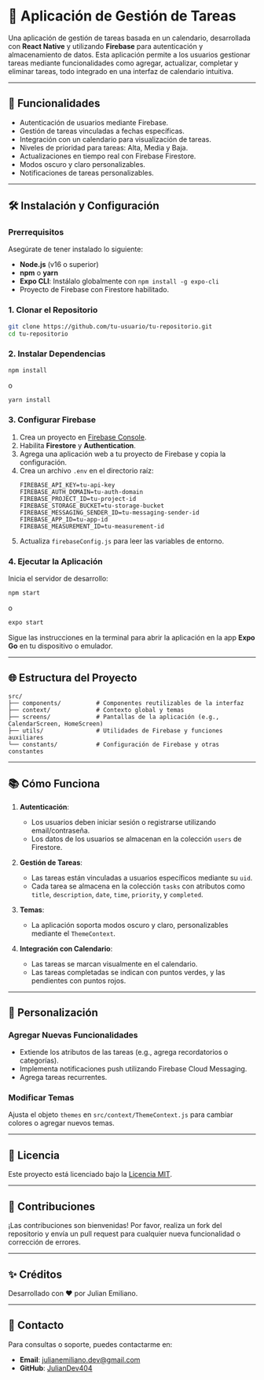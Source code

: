 # 📆 Aplicación de Gestión de Tareas

Una aplicación de gestión de tareas basada en un calendario, desarrollada con **React Native** y utilizando **Firebase** para autenticación y almacenamiento de datos. Esta aplicación permite a los usuarios gestionar tareas mediante funcionalidades como agregar, actualizar, completar y eliminar tareas, todo integrado en una interfaz de calendario intuitiva.

---

## 🚀 Funcionalidades
- Autenticación de usuarios mediante Firebase.
- Gestión de tareas vinculadas a fechas específicas.
- Integración con un calendario para visualización de tareas.
- Niveles de prioridad para tareas: Alta, Media y Baja.
- Actualizaciones en tiempo real con Firebase Firestore.
- Modos oscuro y claro personalizables.
- Notificaciones de tareas personalizables.

---

## 🛠️ Instalación y Configuración

### Prerrequisitos
Asegúrate de tener instalado lo siguiente:
- **Node.js** (v16 o superior)
- **npm** o **yarn**
- **Expo CLI**: Instálalo globalmente con `npm install -g expo-cli`
- Proyecto de Firebase con Firestore habilitado.

### 1. Clonar el Repositorio
```bash
git clone https://github.com/tu-usuario/tu-repositorio.git
cd tu-repositorio
```

### 2. Instalar Dependencias
```bash
npm install
```
o
```bash
yarn install
```

### 3. Configurar Firebase
1. Crea un proyecto en [Firebase Console](https://console.firebase.google.com/).
2. Habilita **Firestore** y **Authentication**.
3. Agrega una aplicación web a tu proyecto de Firebase y copia la configuración.
4. Crea un archivo `.env` en el directorio raíz:
   ```env
   FIREBASE_API_KEY=tu-api-key
   FIREBASE_AUTH_DOMAIN=tu-auth-domain
   FIREBASE_PROJECT_ID=tu-project-id
   FIREBASE_STORAGE_BUCKET=tu-storage-bucket
   FIREBASE_MESSAGING_SENDER_ID=tu-messaging-sender-id
   FIREBASE_APP_ID=tu-app-id
   FIREBASE_MEASUREMENT_ID=tu-measurement-id
   ```
5. Actualiza `firebaseConfig.js` para leer las variables de entorno.

### 4. Ejecutar la Aplicación
Inicia el servidor de desarrollo:
```bash
npm start
```
o
```bash
expo start
```

Sigue las instrucciones en la terminal para abrir la aplicación en la app **Expo Go** en tu dispositivo o emulador.

---

## 🌐 Estructura del Proyecto
```plaintext
src/
├── components/          # Componentes reutilizables de la interfaz
├── context/             # Contexto global y temas
├── screens/             # Pantallas de la aplicación (e.g., CalendarScreen, HomeScreen)
├── utils/               # Utilidades de Firebase y funciones auxiliares
└── constants/           # Configuración de Firebase y otras constantes
```

---

## 📚 Cómo Funciona
1. **Autenticación**:
   - Los usuarios deben iniciar sesión o registrarse utilizando email/contraseña.
   - Los datos de los usuarios se almacenan en la colección `users` de Firestore.

2. **Gestión de Tareas**:
   - Las tareas están vinculadas a usuarios específicos mediante su `uid`.
   - Cada tarea se almacena en la colección `tasks` con atributos como `title`, `description`, `date`, `time`, `priority`, y `completed`.

3. **Temas**:
   - La aplicación soporta modos oscuro y claro, personalizables mediante el `ThemeContext`.

4. **Integración con Calendario**:
   - Las tareas se marcan visualmente en el calendario.
   - Las tareas completadas se indican con puntos verdes, y las pendientes con puntos rojos.

---

## 🔧 Personalización

### Agregar Nuevas Funcionalidades
- Extiende los atributos de las tareas (e.g., agrega recordatorios o categorías).
- Implementa notificaciones push utilizando Firebase Cloud Messaging.
- Agrega tareas recurrentes.

### Modificar Temas
Ajusta el objeto `themes` en `src/context/ThemeContext.js` para cambiar colores o agregar nuevos temas.

---

## 📄 Licencia
Este proyecto está licenciado bajo la [Licencia MIT](LICENSE).

---

## 🤝 Contribuciones
¡Las contribuciones son bienvenidas! Por favor, realiza un fork del repositorio y envía un pull request para cualquier nueva funcionalidad o corrección de errores.

---

## ✨ Créditos
Desarrollado con ❤️ por Julian Emiliano.

---

## 📧 Contacto
Para consultas o soporte, puedes contactarme en:
- **Email**: julianemiliano.dev@gmail.com
- **GitHub**: [JulianDev404]([https://github.com/tu-usuario](https://github.com/JulianDev404))

